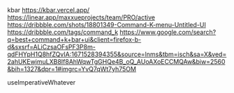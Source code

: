 kbar
https://kbar.vercel.app/
https://linear.app/maxxueprojects/team/PRO/active
https://dribbble.com/shots/18801349-Command-K-menu-Untitled-UI
https://dribbble.com/tags/command_k
https://www.google.com/search?q=best+command+k+bar+ui&client=firefox-b-d&sxsrf=ALiCzsaOFsPF3P8m-qdFHYpH1Q8hfZQvIA:1671528394355&source=lnms&tbm=isch&sa=X&ved=2ahUKEwjmuLXB8If8AhWqwTgGHQe4B_oQ_AUoAXoECCMQAw&biw=2560&bih=1327&dpr=1#imgrc=YvQ7qWt7yh75OM

useImperativeWhatever
